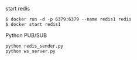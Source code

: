 start redis
```
$ docker run -d -p 6379:6379 --name redis1 redis
$ docker start redis1
```


Python PUB/SUB
```
python redis_sender.py
python ws_server.py 
```